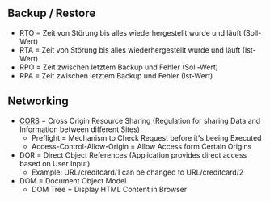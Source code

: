 ## Backup / Restore
- RTO = Zeit von Störung bis alles wiederhergestellt wurde und läuft (Soll-Wert)
- RTA = Zeit von Störung bis alles wiederhergestellt wurde und läuft (Ist-Wert)
- RPO = Zeit zwischen letztem Backup und Fehler (Soll-Wert)
- RPA = Zeit zwischen letztem Backup und Fehler (Ist-Wert)

## Networking
- [CORS](https://www.baeldung.com/cs/cors-preflight-requests) = Cross Origin Resource Sharing (Regulation for sharing Data and Information between different Sites)
	- Preflight = Mechanism to Check Request before it's beeing Executed
	- Access-Control-Allow-Origin = Allow Access form Certain Origins
- DOR = Direct Object References (Application provides direct access based on User Input)
	- Example: URL/creditcard/1 can be changed to URL/creditcard/2
- DOM = Document Object Model
	- DOM Tree = Display HTML Content in Browser